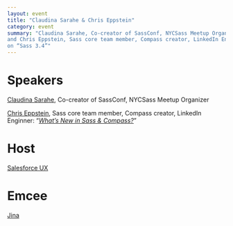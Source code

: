 ```yaml
---
layout: event
title: "Claudina Sarahe & Chris Eppstein"
category: event
summary: "Claudina Sarahe, Co-creator of SassConf, NYCSass Meetup Organizer;
and Chris Eppstein, Sass core team member, Compass creator, LinkedIn Enginner,
on “Sass 3.4”"
---
```


# Speakers

[Claudina Sarahe](http://itsmisscs.me), Co-creator of SassConf, NYCSass Meetup
Organizer

[Chris Eppstein](http://chriseppstein.github.io), Sass core team member,
Compass creator, LinkedIn Enginner:
“*[What&rsquo;s New in Sass & Compass?](http://sass-3-3-presentation.herokuapp.com)*”

# Host

[Salesforce UX](https://twitter.com/salesforceux)

# Emcee

[Jina](http://jina.me/)

